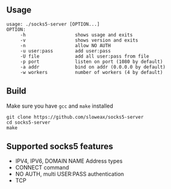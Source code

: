 ## Usage
```
usage: ./socks5-server [OPTION...]
OPTION:
     -h                  shows usage and exits
     -v                  shows version and exits
     -n                  allow NO AUTH
     -u user:pass        add user:pass
     -U file             add all user:pass from file
     -p port             listen on port (1080 by default)
     -a addr             bind on addr (0.0.0.0 by default)
     -w workers          number of workers (4 by default)
```

## Build
Make sure you have `gcc` and `make` installed
```
git clone https://github.com/sloweax/socks5-server
cd socks5-server
make
```

## Supported socks5 features
- IPV4, IPV6, DOMAIN NAME Address types
- CONNECT command
- NO AUTH, multi USER:PASS authentication
- TCP
